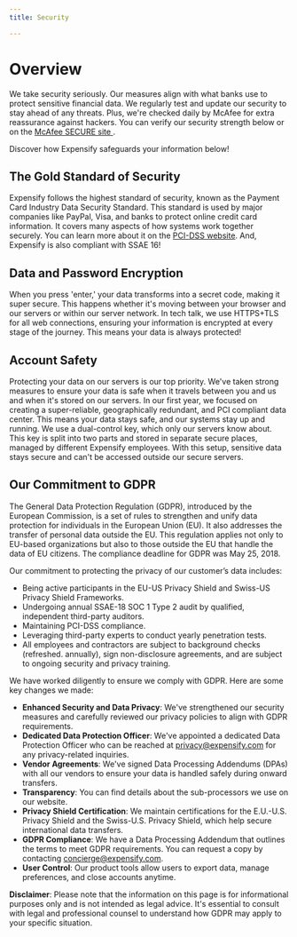 ```yaml
---
title: Security

---
```

<!-- The lines above are required by Jekyll to process the .md file -->

# Overview

We take security seriously. Our measures align with what banks use to protect sensitive financial data. We regularly test and update our security to stay ahead of any threats. Plus, we're checked daily by McAfee for extra reassurance against hackers. You can verify our security strength below or on the <a href="https://www.trustedsite.com/verify?host=all.expensify.com&utm_campaign=mfes_redirect&utm_medium=referral&utm_source=mcafeesecure.com">McAfee SECURE site </a>.

Discover how Expensify safeguards your information below!

## The Gold Standard of Security

Expensify follows the highest standard of security, known as the Payment Card Industry Data Security Standard. This standard is used by major companies like PayPal, Visa, and banks to protect online credit card information. It covers many aspects of how systems work together securely. You can learn more about it on the <a href="https://listings.pcisecuritystandards.org/pci_security/"> PCI-DSS website</a>. And, Expensify is also compliant with SSAE 16!


## Data and Password Encryption

When you press 'enter,' your data transforms into a secret code, making it super secure. This happens whether it's moving between your browser and our servers or within our server network. In tech talk, we use HTTPS+TLS for all web connections, ensuring your information is encrypted at every stage of the journey. This means your data is always protected!

## Account Safety

Protecting your data on our servers is our top priority. We've taken strong measures to ensure your data is safe when it travels between you and us and when it's stored on our servers.
In our first year, we focused on creating a super-reliable, geographically redundant, and PCI compliant data center. This means your data stays safe, and our systems stay up and running.
We use a dual-control key, which only our servers know about. This key is split into two parts and stored in separate secure places, managed by different Expensify employees. 
With this setup, sensitive data stays secure and can't be accessed outside our secure servers.

## Our Commitment to GDPR

The General Data Protection Regulation (GDPR), introduced by the European Commission, is a set of rules to strengthen and unify data protection for individuals in the European Union (EU). It also addresses the transfer of personal data outside the EU. This regulation applies not only to EU-based organizations but also to those outside the EU that handle the data of EU citizens. The compliance deadline for GDPR was May 25, 2018.

Our commitment to protecting the privacy of our customer’s data includes:

- Being active participants in the EU-US Privacy Shield and Swiss-US Privacy Shield Frameworks.
- Undergoing annual SSAE-18 SOC 1 Type 2 audit by qualified, independent third-party auditors.
- Maintaining PCI-DSS compliance.
- Leveraging third-party experts to conduct yearly penetration tests.
- All employees and contractors are subject to background checks (refreshed. annually), sign non-disclosure agreements, and are subject to ongoing security and privacy training.


We have worked diligently to ensure we comply with GDPR. Here are some key changes we made:


- **Enhanced Security and Data Privacy**: We've strengthened our security measures and carefully reviewed our privacy policies to align with GDPR requirements.
- **Dedicated Data Protection Officer**: We've appointed a dedicated Data Protection Officer who can be reached at privacy@expensify.com for any privacy-related inquiries.
- **Vendor Agreements**: We've signed Data Processing Addendums (DPAs) with all our vendors to ensure your data is handled safely during onward transfers.
- **Transparency**: You can find details about the sub-processors we use on our website.
- **Privacy Shield Certification**: We maintain certifications for the E.U.-U.S. Privacy Shield and the Swiss-U.S. Privacy Shield, which help secure international data transfers.
- **GDPR Compliance**: We have a Data Processing Addendum that outlines the terms to meet GDPR requirements. You can request a copy by contacting concierge@expensify.com.
- **User Control**: Our product tools allow users to export data, manage preferences, and close accounts anytime.

**Disclaimer**: Please note that the information on this page is for informational purposes only and is not intended as legal advice. It's essential to consult with legal and professional counsel to understand how GDPR may apply to your specific situation.
